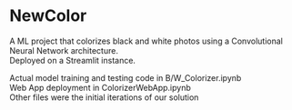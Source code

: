 # NewColor
A ML project that colorizes black and white photos using a Convolutional Neural Network architecture.  
Deployed on a Streamlit instance.  

Actual model training and testing code in B/W_Colorizer.ipynb  
Web App deployment in ColorizerWebApp.ipynb  
Other files were the initial iterations of our solution  
